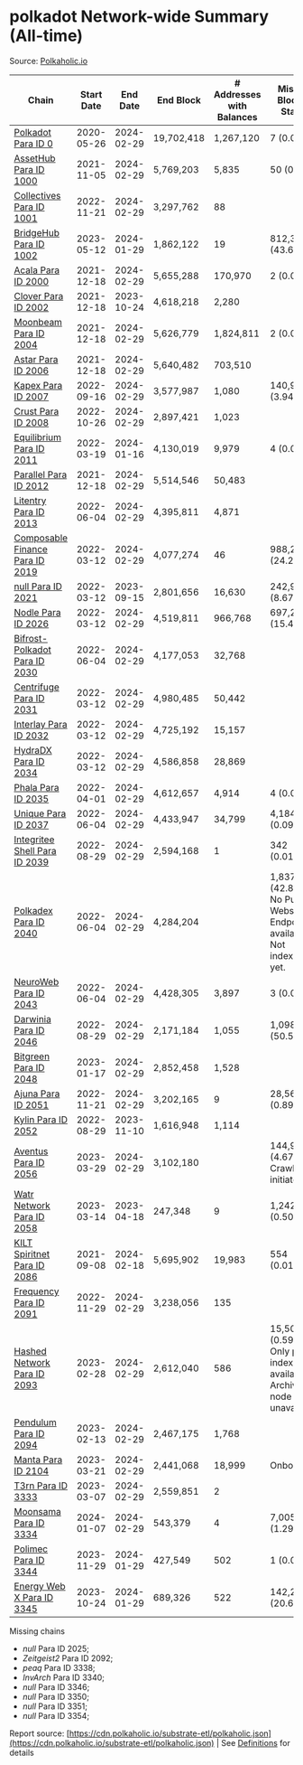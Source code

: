 # polkadot Network-wide Summary (All-time)

Source: [Polkaholic.io](https://polkaholic.io)


| Chain            | Start Date | End Date | End Block | # Addresses with Balances | Missing Blocks / Status |
| ---------------- | ---------- | ---------| --------- | ------------------------- | ----------------------- |
| [Polkadot Para ID 0](/polkadot/0-polkadot) | 2020-05-26 | 2024-02-29 | 19,702,418 |  1,267,120 | 7 (0.00%)  |
| [AssetHub Para ID 1000](/polkadot/1000-assethub) | 2021-11-05 | 2024-02-29 | 5,769,203 |  5,835 | 50 (0.00%)  |
| [Collectives Para ID 1001](/polkadot/1001-collectives) | 2022-11-21 | 2024-02-29 | 3,297,762 |  88 |    |
| [BridgeHub Para ID 1002](/polkadot/1002-bridgehub) | 2023-05-12 | 2024-01-29 | 1,862,122 |  19 | 812,302 (43.62%)  |
| [Acala Para ID 2000](/polkadot/2000-acala) | 2021-12-18 | 2024-02-29 | 5,655,288 |  170,970 | 2 (0.00%)  |
| [Clover Para ID 2002](/polkadot/2002-clover) | 2021-12-18 | 2023-10-24 | 4,618,218 |  2,280 |    |
| [Moonbeam Para ID 2004](/polkadot/2004-moonbeam) | 2021-12-18 | 2024-02-29 | 5,626,779 |  1,824,811 | 2 (0.00%)  |
| [Astar Para ID 2006](/polkadot/2006-astar) | 2021-12-18 | 2024-02-29 | 5,640,482 |  703,510 |    |
| [Kapex Para ID 2007](/polkadot/2007-kapex) | 2022-09-16 | 2024-02-29 | 3,577,987 |  1,080 | 140,992 (3.94%)  |
| [Crust Para ID 2008](/polkadot/2008-crust) | 2022-10-26 | 2024-02-29 | 2,897,421 |  1,023 |    |
| [Equilibrium Para ID 2011](/polkadot/2011-equilibrium) | 2022-03-19 | 2024-01-16 | 4,130,019 |  9,979 | 4 (0.00%)  |
| [Parallel Para ID 2012](/polkadot/2012-parallel) | 2021-12-18 | 2024-02-29 | 5,514,546 |  50,483 |    |
| [Litentry Para ID 2013](/polkadot/2013-litentry) | 2022-06-04 | 2024-02-29 | 4,395,811 |  4,871 |    |
| [Composable Finance Para ID 2019](/polkadot/2019-composable) | 2022-03-12 | 2024-02-29 | 4,077,274 |  46 | 988,228 (24.24%)  |
| [null Para ID 2021](/polkadot/2021-efinity) | 2022-03-12 | 2023-09-15 | 2,801,656 |  16,630 | 242,949 (8.67%)  |
| [Nodle Para ID 2026](/polkadot/2026-nodle) | 2022-03-12 | 2024-02-29 | 4,519,811 |  966,768 | 697,249 (15.43%)  |
| [Bifrost-Polkadot Para ID 2030](/polkadot/2030-bifrost) | 2022-06-04 | 2024-02-29 | 4,177,053 |  32,768 |    |
| [Centrifuge Para ID 2031](/polkadot/2031-centrifuge) | 2022-03-12 | 2024-02-29 | 4,980,485 |  50,442 |    |
| [Interlay Para ID 2032](/polkadot/2032-interlay) | 2022-03-12 | 2024-02-29 | 4,725,192 |  15,157 |    |
| [HydraDX Para ID 2034](/polkadot/2034-hydradx) | 2022-03-12 | 2024-02-29 | 4,586,858 |  28,869 |    |
| [Phala Para ID 2035](/polkadot/2035-phala) | 2022-04-01 | 2024-02-29 | 4,612,657 |  4,914 | 4 (0.00%)  |
| [Unique Para ID 2037](/polkadot/2037-unique) | 2022-06-04 | 2024-02-29 | 4,433,947 |  34,799 | 4,184 (0.09%)  |
| [Integritee Shell Para ID 2039](/polkadot/2039-integritee) | 2022-08-29 | 2024-02-29 | 2,594,168 |  1 | 342 (0.01%)  |
| [Polkadex Para ID 2040](/polkadot/2040-polkadex) | 2022-06-04 | 2024-02-29 | 4,284,204 |   | 1,837,152 (42.88%) No Public Websocket Endpoint available: Not indexing yet. |
| [NeuroWeb Para ID 2043](/polkadot/2043-neuroweb) | 2022-06-04 | 2024-02-29 | 4,428,305 |  3,897 | 3 (0.00%)  |
| [Darwinia Para ID 2046](/polkadot/2046-darwinia) | 2022-08-29 | 2024-02-29 | 2,171,184 |  1,055 | 1,098,047 (50.57%)  |
| [Bitgreen Para ID 2048](/polkadot/2048-bitgreen) | 2023-01-17 | 2024-02-29 | 2,852,458 |  1,528 |    |
| [Ajuna Para ID 2051](/polkadot/2051-ajuna) | 2022-11-21 | 2024-02-29 | 3,202,165 |  9 | 28,565 (0.89%)  |
| [Kylin Para ID 2052](/polkadot/2052-kylin) | 2022-08-29 | 2023-11-10 | 1,616,948 |  1,114 |    |
| [Aventus Para ID 2056](/polkadot/2056-aventus) | 2023-03-29 | 2024-02-29 | 3,102,180 |   | 144,921 (4.67%) Crawling initiated |
| [Watr Network Para ID 2058](/polkadot/2058-watr) | 2023-03-14 | 2023-04-18 | 247,348 |  9 | 1,242 (0.50%)  |
| [KILT Spiritnet Para ID 2086](/polkadot/2086-kilt) | 2021-09-08 | 2024-02-18 | 5,695,902 |  19,983 | 554 (0.01%)  |
| [Frequency Para ID 2091](/polkadot/2091-frequency) | 2022-11-29 | 2024-02-29 | 3,238,056 |  135 |    |
| [Hashed Network Para ID 2093](/polkadot/2093-hashed) | 2023-02-28 | 2024-02-29 | 2,612,040 |  586 | 15,509 (0.59%) Only partial index available: Archive node unavailable |
| [Pendulum Para ID 2094](/polkadot/2094-pendulum) | 2023-02-13 | 2024-02-29 | 2,467,175 |  1,768 |    |
| [Manta Para ID 2104](/polkadot/2104-manta) | 2023-03-21 | 2024-02-29 | 2,441,068 |  18,999 |   Onboarding |
| [T3rn Para ID 3333](/polkadot/3333-t3rn) | 2023-03-07 | 2024-02-29 | 2,559,851 |  2 |    |
| [Moonsama Para ID 3334](/polkadot/3334-moonsama) | 2024-01-07 | 2024-02-29 | 543,379 |  4 | 7,005 (1.29%)  |
| [Polimec Para ID 3344](/polkadot/3344-polimec) | 2023-11-29 | 2024-01-29 | 427,549 |  502 | 1 (0.00%)  |
| [Energy Web X Para ID 3345](/polkadot/3345-energywebx) | 2023-10-24 | 2024-01-29 | 689,326 |  522 | 142,272 (20.64%)  |

Missing chains


* *null* Para ID 2025; 
* *Zeitgeist2* Para ID 2092; 
* *peaq* Para ID 3338; 
* *InvArch* Para ID 3340; 
* *null* Para ID 3346; 
* *null* Para ID 3350; 
* *null* Para ID 3351; 
* *null* Para ID 3354; 

Report source: [https://cdn.polkaholic.io/substrate-etl/polkaholic.json](https://cdn.polkaholic.io/substrate-etl/polkaholic.json) | See [Definitions](/DEFINITIONS.md) for details
